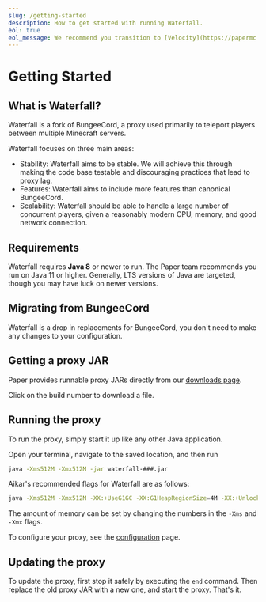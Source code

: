 ```yaml
---
slug: /getting-started
description: How to get started with running Waterfall.
eol: true
eol_message: We recommend you transition to [Velocity](https://papermc.io/software/velocity). For more information, see the [announcement](https://forums.papermc.io/threads/1088/).
---
```


# Getting Started

## What is Waterfall?

Waterfall is a fork of BungeeCord, a proxy used primarily to teleport players between multiple
Minecraft servers.

Waterfall focuses on three main areas:

- Stability: Waterfall aims to be stable. We will achieve this through making the code base testable
  and discouraging practices that lead to proxy lag.
- Features: Waterfall aims to include more features than canonical BungeeCord.
- Scalability: Waterfall should be able to handle a large number of concurrent players, given a
  reasonably modern CPU, memory, and good network connection.

## Requirements

Waterfall requires **Java 8** or newer to run. The Paper team recommends you run on Java 11 or
higher. Generally, LTS versions of Java are targeted, though you may have luck on newer versions.

## Migrating from BungeeCord

Waterfall is a drop in replacements for BungeeCord, you don't need to make any changes to your
configuration.

## Getting a proxy JAR

Paper provides runnable proxy JARs directly from our [downloads page](https://papermc.io/downloads/waterfall).

Click on the build number to download a file.

## Running the proxy

To run the proxy, simply start it up like any other Java application.

Open your terminal, navigate to the saved location, and then run

```bash
java -Xms512M -Xmx512M -jar waterfall-###.jar
```

Aikar's recommended flags for Waterfall are as follows:

```bash
java -Xms512M -Xmx512M -XX:+UseG1GC -XX:G1HeapRegionSize=4M -XX:+UnlockExperimentalVMOptions -XX:+ParallelRefProcEnabled -XX:+AlwaysPreTouch -jar waterfall-###.jar
```

The amount of memory can be set by changing the numbers in the `-Xms` and `-Xmx` flags.

To configure your proxy, see the [configuration](configuration.mdx) page.

## Updating the proxy

To update the proxy, first stop it safely by executing the `end` command. Then replace the old proxy
JAR with a new one, and start the proxy. That's it.
